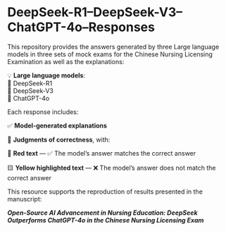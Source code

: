 #  DeepSeek-R1–DeepSeek-V3–ChatGPT-4o–Responses

This repository provides the answers generated by three Large language models in three sets of mock exams for the Chinese Nursing Licensing Examination as well as the explanations:



💡 **Large language models**:  
🔹 DeepSeek-R1  
🔹 DeepSeek-V3  
🔹 ChatGPT-4o

Each response includes:

✅ **Model-generated explanations**

🧠 **Judgments of correctness**, with:

🔴 **Red text** — ✅ The model’s answer matches the correct answer

🟨 **Yellow highlighted text** — ❌ The model’s answer does not match the correct answer

This resource supports the reproduction of results presented in the manuscript:

**_Open-Source AI Advancement in Nursing Education: DeepSeek Outperforms ChatGPT-4o in the Chinese Nursing Licensing Exam_**
